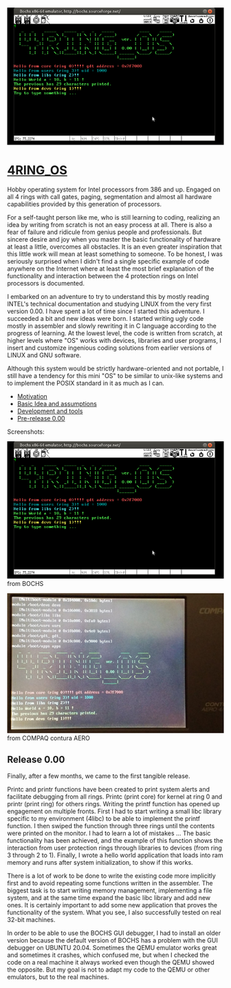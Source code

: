 <p align="left">
  <img width="650" src="4RING_OS.png">
</p>

# [4RING_OS](https://www.isoux.org/blog/index.php?article2/4ring_os)

Hobby operating system for Intel processors from 386 and up. Engaged on all 4 rings with call gates, paging, segmentation and almost all hardware capabilities provided by this generation of processors.

For a self-taught person like me, who is still learning to coding, realizing an idea by writing from scratch is not an easy process at all. There is also a fear of failure and ridicule from genius people and professionals. But sincere desire and joy when you master the basic functionality of hardware at least a little, overcomes all obstacles. It is an even greater inspiration that this little work will mean at least something to someone. To be honest, I was seriously surprised when I didn't find a single specific example of code anywhere on the Internet where at least the most brief explanation of the functionality and interaction between the 4 protection rings on Intel processors is documented.

I embarked on an adventure to try to understand this by mostly reading INTEL's technical documentation and studying LINUX from the very first version 0.00. I have spent a lot of time since I started this adventure. I succeeded a bit and new ideas were born. I started writing ugly code mostly in assembler and slowly rewriting it in C language according to the progress of learning. At the lowest level, the code is written from scratch, at higher levels where "OS" works with devices, libraries and user programs, I insert and customize ingenious coding solutions from earlier versions of LINUX and GNU software.

Although this system would be strictly hardware-oriented and not portable, I still have a tendency for this mini "OS" to be similar to unix-like systems and to implement the POSIX standard in it as much as I can.

- [Motivation](https://www.isoux.org/blog/index.php?article3/motivation)
- [Basic Idea and assumptions](https://www.isoux.org/blog/index.php?article4/basic-idea-and-assumptions)
- [Development and tools](https://www.isoux.org/blog/index.php?article5/development-and-tools)
- [Pre-release 0.00](https://www.isoux.org/blog/article6/release-000)

Screenshots:

![Screenshot](4RING_OS.png) from BOCHS

![Screenshot](ON_COMPAQ.jpg) from COMPAQ contura AERO

## Release 0.00
Finally, after a few months, we came to the first tangible release.

Printc and printr functions have been created to print system alerts and facilitate debugging from all rings. Printc (print core) for kernel at ring 0 and printr (print ring) for others rings. Writing the printf function has opened up engagement on multiple fronts. First I had to start writing a small libc library specific to my environment (4libc) to be able to implement the printf function. I then swiped the function through three rings until the contents were printed on the monitor. I had to learn a lot of mistakes ... The basic functionality has been achieved, and the example of this function shows the interaction from user protection rings through libraries to devices (from ring 3 through 2 to 1). Finally, I wrote a hello world application that loads into ram memory and runs after system initialization, to show if this works.

There is a lot of work to be done to write the existing code more implicitly first and to avoid repeating some functions written in the assembler.
The biggest task is to start writing memory management, implementing a file system, and at the same time expand the basic libc library and add new ones.
It is certainly important to add some new application that proves the functionality of the system.
What you see, I also successfully tested on real 32-bit machines.

In order to be able to use the BOCHS GUI debugger, I had to install an older version because the default version of BOCHS has a problem with the GUI debugger on UBUNTU 20.04. Sometimes the QEMU emulator works great and sometimes it crashes, which confused me, but when I checked the code on a real machine it always worked even though the QEMU showed the opposite. But my goal is not to adapt my code to the QEMU or other emulators, but to the real machines.</p>
<p>&#160;</p>
<h2>&#160;</h2>
<p>&#160;</p>
<p>&#160;</p>
